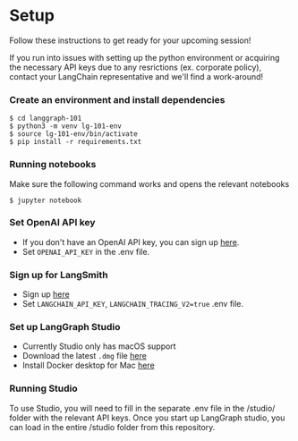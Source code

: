 # Setup
Follow these instructions to get ready for your upcoming session!

If you run into issues with setting up the python environment or acquiring the necessary API keys due to any resrictions (ex. corporate policy), contact your LangChain representative and we'll find a work-around!

### Create an environment and install dependencies  
```
$ cd langgraph-101
$ python3 -m venv lg-101-env
$ source lg-101-env/bin/activate
$ pip install -r requirements.txt
```

### Running notebooks
Make sure the following command works and opens the relevant notebooks
```
$ jupyter notebook
```

### Set OpenAI API key
* If you don't have an OpenAI API key, you can sign up [here](https://openai.com/index/openai-api/).
*  Set `OPENAI_API_KEY` in the .env file.

### Sign up for LangSmith

* Sign up [here](https://docs.smith.langchain.com/) 
*  Set `LANGCHAIN_API_KEY`, `LANGCHAIN_TRACING_V2=true` .env file.

### Set up LangGraph Studio

* Currently Studio only has macOS support
* Download the latest `.dmg` file [here](https://github.com/langchain-ai/langgraph-studio?tab=readme-ov-file#download)
* Install Docker desktop for Mac [here](https://docs.docker.com/engine/install/)

### Running Studio
To use Studio, you will need to fill in the separate .env file in the /studio/ folder with the relevant API keys. Once you start up LangGraph studio, you can load in the entire /studio folder from this repository.
